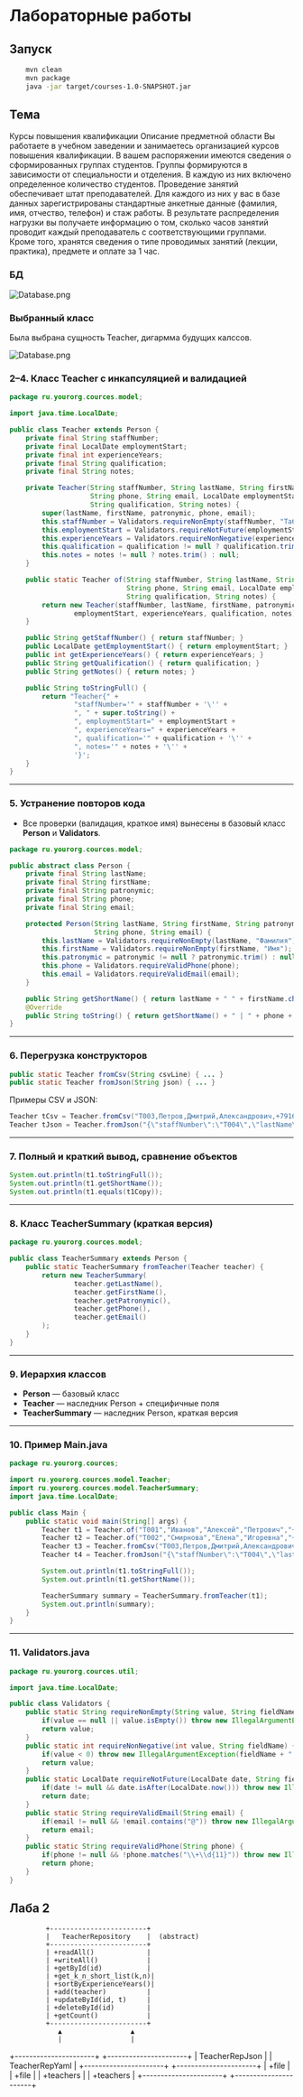# Лабораторные работы

## Запуск
```bash
    mvn clean
    mvn package
    java -jar target/courses-1.0-SNAPSHOT.jar
```

## Тема

Курсы повышения квалификации Описание предметной области Вы работаете в учебном заведении и занимаетесь организацией курсов повышения квалификации. В вашем распоряжении имеются сведения о сформированных группах студентов. Группы формируются в зависимости от специальности и отделения. В каждую из них включено определенное количество студентов. Проведение занятий обеспечивает штат преподавателей. Для каждого из них у вас в базе данных зарегистрированы стандартные анкетные данные (фамилия, имя, отчество, телефон) и стаж работы. В результате распределения нагрузки вы получаете информацию о том, сколько часов занятий проводит каждый преподаватель с соответствующими группами. Кроме того, хранятся сведения о типе проводимых занятий (лекции, практика), предмете и оплате за 1 час.

### БД

![Database.png](./public/database.png)

### Выбранный класс

Была выбрана сущность Teacher, дигармма будущих калссов.

![Database.png](./public/Untitled%20diagram%20_%20Mermaid%20Chart-2025-09-20-193446.svg)

### 2–4. Класс Teacher с инкапсуляцией и валидацией

```java
package ru.yourorg.cources.model;

import java.time.LocalDate;

public class Teacher extends Person {
    private final String staffNumber;
    private final LocalDate employmentStart;
    private final int experienceYears;
    private final String qualification;
    private final String notes;

    private Teacher(String staffNumber, String lastName, String firstName, String patronymic,
                    String phone, String email, LocalDate employmentStart, int experienceYears,
                    String qualification, String notes) {
        super(lastName, firstName, patronymic, phone, email);
        this.staffNumber = Validators.requireNonEmpty(staffNumber, "Табельный номер");
        this.employmentStart = Validators.requireNotFuture(employmentStart, "Дата начала работы");
        this.experienceYears = Validators.requireNonNegative(experienceYears, "Стаж работы");
        this.qualification = qualification != null ? qualification.trim() : null;
        this.notes = notes != null ? notes.trim() : null;
    }

    public static Teacher of(String staffNumber, String lastName, String firstName, String patronymic,
                             String phone, String email, LocalDate employmentStart, int experienceYears,
                             String qualification, String notes) {
        return new Teacher(staffNumber, lastName, firstName, patronymic, phone, email,
                employmentStart, experienceYears, qualification, notes);
    }

    public String getStaffNumber() { return staffNumber; }
    public LocalDate getEmploymentStart() { return employmentStart; }
    public int getExperienceYears() { return experienceYears; }
    public String getQualification() { return qualification; }
    public String getNotes() { return notes; }

    public String toStringFull() {
        return "Teacher{" +
                "staffNumber='" + staffNumber + '\'' +
                ", " + super.toString() +
                ", employmentStart=" + employmentStart +
                ", experienceYears=" + experienceYears +
                ", qualification='" + qualification + '\'' +
                ", notes='" + notes + '\'' +
                '}';
    }
}

```

---

### 5. Устранение повторов кода

- Все проверки (валидация, краткое имя) вынесены в базовый класс **Person** и **Validators**.

```java
package ru.yourorg.cources.model;

public abstract class Person {
    private final String lastName;
    private final String firstName;
    private final String patronymic;
    private final String phone;
    private final String email;

    protected Person(String lastName, String firstName, String patronymic,
                     String phone, String email) {
        this.lastName = Validators.requireNonEmpty(lastName, "Фамилия");
        this.firstName = Validators.requireNonEmpty(firstName, "Имя");
        this.patronymic = patronymic != null ? patronymic.trim() : null;
        this.phone = Validators.requireValidPhone(phone);
        this.email = Validators.requireValidEmail(email);
    }

    public String getShortName() { return lastName + " " + firstName.charAt(0) + "."; }
    @Override
    public String toString() { return getShortName() + " | " + phone + " | " + email; }
}

```

---

### 6. Перегрузка конструкторов

```java
public static Teacher fromCsv(String csvLine) { ... }
public static Teacher fromJson(String json) { ... }

```

Примеры CSV и JSON:

```java
Teacher tCsv = Teacher.fromCsv("T003,Петров,Дмитрий,Александрович,+79160000003,d.petrov@example.com,2005-01-10,20,Профессор,Автор курсов");
Teacher tJson = Teacher.fromJson("{\"staffNumber\":\"T004\",\"lastName\":\"Кузнецова\",\"firstName\":\"Мария\",\"patronymic\":\"Владимировна\",\"phone\":\"+79160000004\",\"email\":\"m.kuznetsova@example.com\",\"employmentStart\":\"2018-08-20\",\"experienceYears\":7,\"qualification\":\"Преподаватель\",\"notes\":\"Спец по коммуникациям\"}");

```

---

### 7. Полный и краткий вывод, сравнение объектов

```java
System.out.println(t1.toStringFull());
System.out.println(t1.getShortName());
System.out.println(t1.equals(t1Copy));

```

---

### 8. Класс TeacherSummary (краткая версия)

```java
package ru.yourorg.cources.model;

public class TeacherSummary extends Person {
    public static TeacherSummary fromTeacher(Teacher teacher) {
        return new TeacherSummary(
                teacher.getLastName(),
                teacher.getFirstName(),
                teacher.getPatronymic(),
                teacher.getPhone(),
                teacher.getEmail()
        );
    }
}

```

---

### 9. Иерархия классов

- **Person** — базовый класс
- **Teacher** — наследник Person + специфичные поля
- **TeacherSummary** — наследник Person, краткая версия

---

### 10. Пример Main.java

```java
package ru.yourorg.cources;

import ru.yourorg.cources.model.Teacher;
import ru.yourorg.cources.model.TeacherSummary;
import java.time.LocalDate;

public class Main {
    public static void main(String[] args) {
        Teacher t1 = Teacher.of("T001","Иванов","Алексей","Петрович","+79160000001","a.ivanov@example.com",LocalDate.of(2010,9,1),15,"Кандидат наук, доцент","Специалист по Java");
        Teacher t2 = Teacher.of("T002","Смирнова","Елена","Игоревна","+79160000002","e.smirnova@example.com",LocalDate.of(2015,3,15),10,"Старший преподаватель","Практик по менеджменту");
        Teacher t3 = Teacher.fromCsv("T003,Петров,Дмитрий,Александрович,+79160000003,d.petrov@example.com,2005-01-10,20,Профессор,Автор курсов");
        Teacher t4 = Teacher.fromJson("{\"staffNumber\":\"T004\",\"lastName\":\"Кузнецова\",\"firstName\":\"Мария\",\"patronymic\":\"Владимировна\",\"phone\":\"+79160000004\",\"email\":\"m.kuznetsova@example.com\",\"employmentStart\":\"2018-08-20\",\"experienceYears\":7,\"qualification\":\"Преподаватель\",\"notes\":\"Спец по коммуникациям\"}");

        System.out.println(t1.toStringFull());
        System.out.println(t1.getShortName());

        TeacherSummary summary = TeacherSummary.fromTeacher(t1);
        System.out.println(summary);
    }
}

```

---

### 11. Validators.java

```java
package ru.yourorg.cources.util;

import java.time.LocalDate;

public class Validators {
    public static String requireNonEmpty(String value, String fieldName) {
        if(value == null || value.isEmpty()) throw new IllegalArgumentException(fieldName + " не может быть пустым");
        return value;
    }
    public static int requireNonNegative(int value, String fieldName) {
        if(value < 0) throw new IllegalArgumentException(fieldName + " не может быть отрицательным");
        return value;
    }
    public static LocalDate requireNotFuture(LocalDate date, String fieldName) {
        if(date != null && date.isAfter(LocalDate.now())) throw new IllegalArgumentException(fieldName + " не может быть в будущем");
        return date;
    }
    public static String requireValidEmail(String email) {
        if(email != null && !email.contains("@")) throw new IllegalArgumentException("Неверный email");
        return email;
    }
    public static String requireValidPhone(String phone) {
        if(phone != null && !phone.matches("\\+\\d{11}")) throw new IllegalArgumentException("Неверный телефон");
        return phone;
    }
}

```

## Лаба 2

             +------------------------+
             |   TeacherRepository    |  (abstract)
             +------------------------+
             | +readAll()             |
             | +writeAll()            |
             | +getById(id)           |
             | +get_k_n_short_list(k,n)|
             | +sortByExperienceYears()|
             | +add(teacher)          |
             | +updateById(id, t)     |
             | +deleteById(id)        |
             | +getCount()            |
             +------------------------+
                ▲                 ▲
                |                 |
+----------------------+   +----------------------+
|   TeacherRepJson     |   |   TeacherRepYaml     |
+----------------------+   +----------------------+
| +file                |   | +file                |
| +teachers            |   | +teachers            |
+----------------------+   +----------------------+

